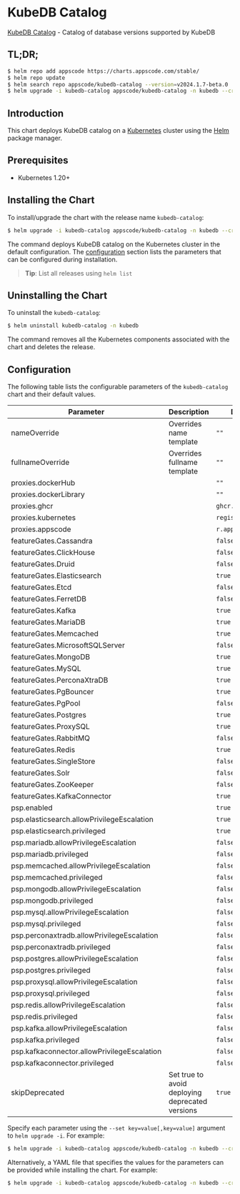 # KubeDB Catalog

[KubeDB Catalog](https://github.com/kubedb) - Catalog of database versions supported by KubeDB

## TL;DR;

```bash
$ helm repo add appscode https://charts.appscode.com/stable/
$ helm repo update
$ helm search repo appscode/kubedb-catalog --version=v2024.1.7-beta.0
$ helm upgrade -i kubedb-catalog appscode/kubedb-catalog -n kubedb --create-namespace --version=v2024.1.7-beta.0
```

## Introduction

This chart deploys KubeDB catalog on a [Kubernetes](http://kubernetes.io) cluster using the [Helm](https://helm.sh) package manager.

## Prerequisites

- Kubernetes 1.20+

## Installing the Chart

To install/upgrade the chart with the release name `kubedb-catalog`:

```bash
$ helm upgrade -i kubedb-catalog appscode/kubedb-catalog -n kubedb --create-namespace --version=v2024.1.7-beta.0
```

The command deploys KubeDB catalog on the Kubernetes cluster in the default configuration. The [configuration](#configuration) section lists the parameters that can be configured during installation.

> **Tip**: List all releases using `helm list`

## Uninstalling the Chart

To uninstall the `kubedb-catalog`:

```bash
$ helm uninstall kubedb-catalog -n kubedb
```

The command removes all the Kubernetes components associated with the chart and deletes the release.

## Configuration

The following table lists the configurable parameters of the `kubedb-catalog` chart and their default values.

|                  Parameter                  |                   Description                   |           Default            |
|---------------------------------------------|-------------------------------------------------|------------------------------|
| nameOverride                                | Overrides name template                         | <code>""</code>              |
| fullnameOverride                            | Overrides fullname template                     | <code>""</code>              |
| proxies.dockerHub                           |                                                 | <code>""</code>              |
| proxies.dockerLibrary                       |                                                 | <code>""</code>              |
| proxies.ghcr                                |                                                 | <code>ghcr.io</code>         |
| proxies.kubernetes                          |                                                 | <code>registry.k8s.io</code> |
| proxies.appscode                            |                                                 | <code>r.appscode.com</code>  |
| featureGates.Cassandra                      |                                                 | <code>false</code>           |
| featureGates.ClickHouse                     |                                                 | <code>false</code>           |
| featureGates.Druid                          |                                                 | <code>false</code>           |
| featureGates.Elasticsearch                  |                                                 | <code>true</code>            |
| featureGates.Etcd                           |                                                 | <code>false</code>           |
| featureGates.FerretDB                       |                                                 | <code>false</code>           |
| featureGates.Kafka                          |                                                 | <code>true</code>            |
| featureGates.MariaDB                        |                                                 | <code>true</code>            |
| featureGates.Memcached                      |                                                 | <code>true</code>            |
| featureGates.MicrosoftSQLServer             |                                                 | <code>false</code>           |
| featureGates.MongoDB                        |                                                 | <code>true</code>            |
| featureGates.MySQL                          |                                                 | <code>true</code>            |
| featureGates.PerconaXtraDB                  |                                                 | <code>true</code>            |
| featureGates.PgBouncer                      |                                                 | <code>true</code>            |
| featureGates.PgPool                         |                                                 | <code>false</code>           |
| featureGates.Postgres                       |                                                 | <code>true</code>            |
| featureGates.ProxySQL                       |                                                 | <code>true</code>            |
| featureGates.RabbitMQ                       |                                                 | <code>false</code>           |
| featureGates.Redis                          |                                                 | <code>true</code>            |
| featureGates.SingleStore                    |                                                 | <code>false</code>           |
| featureGates.Solr                           |                                                 | <code>false</code>           |
| featureGates.ZooKeeper                      |                                                 | <code>false</code>           |
| featureGates.KafkaConnector                 |                                                 | <code>true</code>            |
| psp.enabled                                 |                                                 | <code>true</code>            |
| psp.elasticsearch.allowPrivilegeEscalation  |                                                 | <code>true</code>            |
| psp.elasticsearch.privileged                |                                                 | <code>true</code>            |
| psp.mariadb.allowPrivilegeEscalation        |                                                 | <code>false</code>           |
| psp.mariadb.privileged                      |                                                 | <code>false</code>           |
| psp.memcached.allowPrivilegeEscalation      |                                                 | <code>false</code>           |
| psp.memcached.privileged                    |                                                 | <code>false</code>           |
| psp.mongodb.allowPrivilegeEscalation        |                                                 | <code>false</code>           |
| psp.mongodb.privileged                      |                                                 | <code>false</code>           |
| psp.mysql.allowPrivilegeEscalation          |                                                 | <code>false</code>           |
| psp.mysql.privileged                        |                                                 | <code>false</code>           |
| psp.perconaxtradb.allowPrivilegeEscalation  |                                                 | <code>false</code>           |
| psp.perconaxtradb.privileged                |                                                 | <code>false</code>           |
| psp.postgres.allowPrivilegeEscalation       |                                                 | <code>false</code>           |
| psp.postgres.privileged                     |                                                 | <code>false</code>           |
| psp.proxysql.allowPrivilegeEscalation       |                                                 | <code>false</code>           |
| psp.proxysql.privileged                     |                                                 | <code>false</code>           |
| psp.redis.allowPrivilegeEscalation          |                                                 | <code>false</code>           |
| psp.redis.privileged                        |                                                 | <code>false</code>           |
| psp.kafka.allowPrivilegeEscalation          |                                                 | <code>false</code>           |
| psp.kafka.privileged                        |                                                 | <code>false</code>           |
| psp.kafkaconnector.allowPrivilegeEscalation |                                                 | <code>false</code>           |
| psp.kafkaconnector.privileged               |                                                 | <code>false</code>           |
| skipDeprecated                              | Set true to avoid deploying deprecated versions | <code>true</code>            |


Specify each parameter using the `--set key=value[,key=value]` argument to `helm upgrade -i`. For example:

```bash
$ helm upgrade -i kubedb-catalog appscode/kubedb-catalog -n kubedb --create-namespace --version=v2024.1.7-beta.0 --set proxies.ghcr=ghcr.io
```

Alternatively, a YAML file that specifies the values for the parameters can be provided while
installing the chart. For example:

```bash
$ helm upgrade -i kubedb-catalog appscode/kubedb-catalog -n kubedb --create-namespace --version=v2024.1.7-beta.0 --values values.yaml
```
